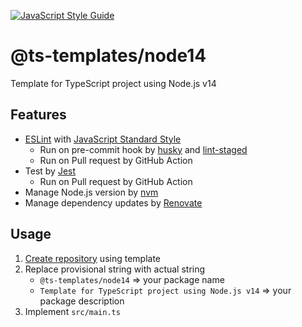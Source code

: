 [![JavaScript Style Guide](https://img.shields.io/badge/code_style-standard-brightgreen.svg)](https://standardjs.com)

# @ts-templates/node14

Template for TypeScript project using Node.js v14

## Features

- [ESLint](https://eslint.org/) with [JavaScript Standard Style](https://standardjs.com/)
  - Run on pre-commit hook by [husky](https://typicode.github.io/husky/) and [lint-staged](https://github.com/okonet/lint-staged)
  - Run on Pull request by GitHub Action
- Test by [Jest](https://jestjs.io/)
  - Run on Pull request by GitHub Action
- Manage Node.js version by [nvm](https://github.com/nvm-sh/nvm)
- Manage dependency updates by [Renovate](https://renovatebot.com/)

## Usage

1. [Create repository](https://github.com/ts-templates/node14/generate) using template
2. Replace provisional string with actual string
    - `@ts-templates/node14` => your package name
    - `Template for TypeScript project using Node.js v14` => your package description
3. Implement `src/main.ts`
